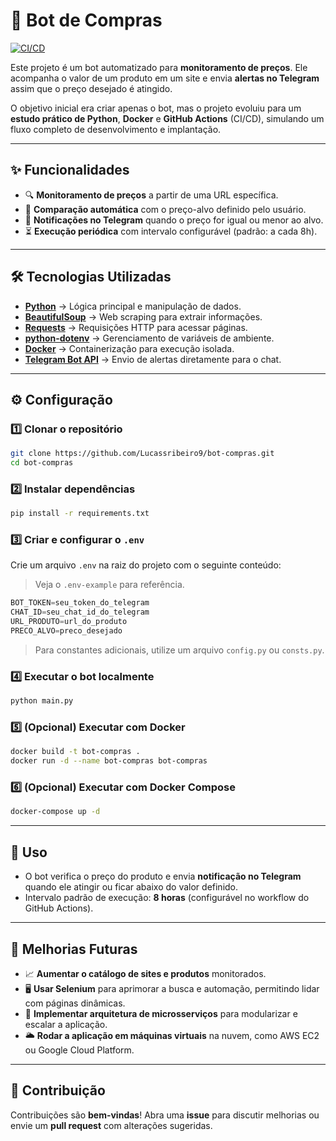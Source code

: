 # 🛒 Bot de Compras

[![CI/CD](https://github.com/Lucassribeiro9/bot-compras/actions/workflows/main.yml/badge.svg)](https://github.com/Lucassribeiro9/bot-compras/actions/workflows/main.yml)

Este projeto é um bot automatizado para **monitoramento de preços**.
Ele acompanha o valor de um produto em um site e envia **alertas no Telegram** assim que o preço desejado é atingido.

O objetivo inicial era criar apenas o bot, mas o projeto evoluiu para um **estudo prático de Python**, **Docker** e **GitHub Actions** (CI/CD), simulando um fluxo completo de desenvolvimento e implantação.

---

## ✨ Funcionalidades

- 🔍 **Monitoramento de preços** a partir de uma URL específica.
- 🎯 **Comparação automática** com o preço-alvo definido pelo usuário.
- 📲 **Notificações no Telegram** quando o preço for igual ou menor ao alvo.
- ⏳ **Execução periódica** com intervalo configurável (padrão: a cada 8h).

---

## 🛠 Tecnologias Utilizadas

- **[Python](https://www.python.org/)** → Lógica principal e manipulação de dados.
- **[BeautifulSoup](https://www.crummy.com/software/BeautifulSoup/)** → Web scraping para extrair informações.
- **[Requests](https://docs.python-requests.org/)** → Requisições HTTP para acessar páginas.
- **[python-dotenv](https://pypi.org/project/python-dotenv/)** → Gerenciamento de variáveis de ambiente.
- **[Docker](https://www.docker.com/)** → Containerização para execução isolada.
- **[Telegram Bot API](https://core.telegram.org/bots/api)** → Envio de alertas diretamente para o chat.

---

## ⚙️ Configuração

### 1️⃣ Clonar o repositório

```bash
git clone https://github.com/Lucassribeiro9/bot-compras.git
cd bot-compras
```

### 2️⃣ Instalar dependências

```bash
pip install -r requirements.txt
```

### 3️⃣ Criar e configurar o `.env`

Crie um arquivo `.env` na raiz do projeto com o seguinte conteúdo:

> Veja o `.env-example` para referência.

```python
BOT_TOKEN=seu_token_do_telegram
CHAT_ID=seu_chat_id_do_telegram
URL_PRODUTO=url_do_produto
PRECO_ALVO=preco_desejado
```

> Para constantes adicionais, utilize um arquivo `config.py` ou `consts.py`.

### 4️⃣ Executar o bot localmente

```bash
python main.py
```

### 5️⃣ (Opcional) Executar com Docker

```bash
docker build -t bot-compras .
docker run -d --name bot-compras bot-compras
```

### 6️⃣ (Opcional) Executar com Docker Compose

```bash
docker-compose up -d
```

---

## 🚀 Uso

- O bot verifica o preço do produto e envia **notificação no Telegram** quando ele atingir ou ficar abaixo do valor definido.
- Intervalo padrão de execução: **8 horas** (configurável no workflow do GitHub Actions).

---

## 📌 Melhorias Futuras

- 📈 **Aumentar o catálogo de sites e produtos** monitorados.
- 🖥 **Usar Selenium** para aprimorar a busca e automação, permitindo lidar com páginas dinâmicas.
- 🧩 **Implementar arquitetura de microsserviços** para modularizar e escalar a aplicação.
- 🌥 **Rodar a aplicação em máquinas virtuais** na nuvem, como AWS EC2 ou Google Cloud Platform.

---

## 🤝 Contribuição

Contribuições são **bem-vindas**!
Abra uma **issue** para discutir melhorias ou envie um **pull request** com alterações sugeridas.
